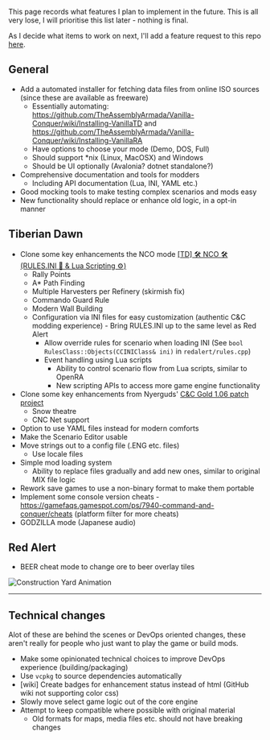 This page records what features I plan to implement in the future. This is all very lose, I will prioritise this list later - nothing is final.

As I decide what items to work on next, I'll add a feature request to this repo [here](https://github.com/djfdyuruiry/cnc-new-construction-options/issues?q=state%3Aopen%20label%3Aenhancement).

## General

- Add a automated installer for fetching data files from online ISO sources (since these are available as freeware)
  - Essentially automating: https://github.com/TheAssemblyArmada/Vanilla-Conquer/wiki/Installing-VanillaTD and https://github.com/TheAssemblyArmada/Vanilla-Conquer/wiki/Installing-VanillaRA
  - Have options to choose your mode (Demo, DOS, Full)
  - Should support \*nix (Linux, MacOSX) and Windows
  - Should be UI optionally (Avalonia? dotnet standalone?)
- Comprehensive documentation and tools for modders
	- Including API documentation (Lua, INI, YAML etc.)
- Good mocking tools to make testing complex scenarios and mods easy
- New functionality should replace or enhance old logic, in a opt-in manner

## Tiberian Dawn

- Clone some key enhancements the NCO mode [[TD] 🛠 NCO 🛠 (RULES.INI 📃 & Lua Scripting ⚙)](https://steamcommunity.com/sharedfiles/filedetails/?id=2147631402)
  - Rally Points
  - A* Path Finding
  - Multiple Harvesters per Refinery (skirmish fix)
  - Commando Guard Rule
  - Modern Wall Building
  - Configuration via INI files for easy customization (authentic C&C modding experience)
		- Bring RULES.INI up to the same level as Red Alert
    - Allow override rules for scenario when loading INI (See `bool RulesClass::Objects(CCINIClass& ini)` in `redalert/rules.cpp`)
	- Event handling using Lua scripts
		- Ability to control scenario flow from Lua scripts, similar to OpenRA
		- New scripting APIs to access more game engine functionality
- Clone some key enhancements from Nyerguds' [C&C Gold 1.06 patch project](http://nyerguds.arsaneus-design.com/cnc95upd/cc95p106/)
	- Snow theatre
	- CNC Net support
- Option to use YAML files instead for modern comforts
- Make the Scenario Editor usable
- Move strings out to a config file (.ENG etc. files)
  - Use locale files
- Simple mod loading system
	- Ability to replace files gradually and add new ones, similar to original MIX file logic
- Rework save games to use a non-binary format to make them portable
- Implement some console version cheats - https://gamefaqs.gamespot.com/ps/7940-command-and-conquer/cheats (platform filter for more cheats)
- GODZILLA mode (Japanese audio)

## Red Alert

- BEER cheat mode to change ore to beer overlay tiles

![Construction Yard Animation](img/mcv-spin.gif)

---

## Technical changes

Alot of these are behind the scenes or DevOps oriented changes, these aren't really for people who just want to play the game or build mods.

- Make some opinionated technical choices to improve DevOps experience (building/packaging)
- Use `vcpkg` to source dependencies automatically
- [wiki] Create badges for enhancement status instead of html (GitHub wiki not supporting color css)
- Slowly move select game logic out of the core engine
- Attempt to keep compatible where possible with original material
  - Old formats for maps, media files etc. should not have breaking changes
